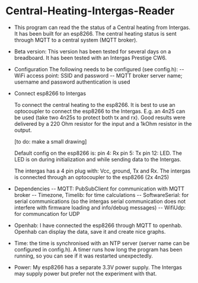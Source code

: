 # Central-Heating-Intergas-Reader

* This program can read the the status of a Central heating from Intergas.
  It has been built for an esp8266.
  The central heating status is sent through MQTT to a central system (MQTT broker).
  
* Beta version: This version has been tested for several days on a breadboard.
  It has been tested with an Intergas Prestige CW6.

* Configuration
  The following needs to be configured (see config.h):
  -- WiFi access point: SSID and password
  -- MQTT broker server name; username and password authentication is used

* Connect esp8266 to Intergas

  To connect the central heating to the esp8266.
  It is best to use an optocoupler to connect the esp8266 to the Intergas.
  E.g. an 4n25 can be used (take two 4n25s to protect both tx and rx).
  Good results were delivered by a 220 Ohm resistor for the input and a 1kOhm resistor in the output.

  [to do: make a small drawing]

  Default config on the esp8266 is:
  pin 4: Rx
  pin 5: Tx
  pin 12: LED. The LED is on during initialization and while sending data to the Intergas.

  The intergas has a 4 pin plug with: Vcc, ground, Tx and Rx.
  The intergas is connected through an optocoupler to the esp8266 (2x 4n25)

* Dependencies
  -- MQTT: PubSubClient for communication with MQTT broker
  -- Timezone, Timelib: for time calculations
  -- SoftwareSerial: for serial communications (so the intergas serial communication does not interfere with firmware loading and info/debug messages)
  -- WifiUdp: for communcation for UDP

* Openhab: I have connected the esp8266 through MQTT to openhab. Openhab can display the data, save it and create nice graphs.

* Time: the time is synchronised with an NTP server (server name can be configured in config.h). A timer runs how long the program has been running, so you can see if it was restarted unexpectedly.

* Power: My esp8266 has a separate 3.3V power supply. The Intergas may supply power but prefer not the experiment with that.
